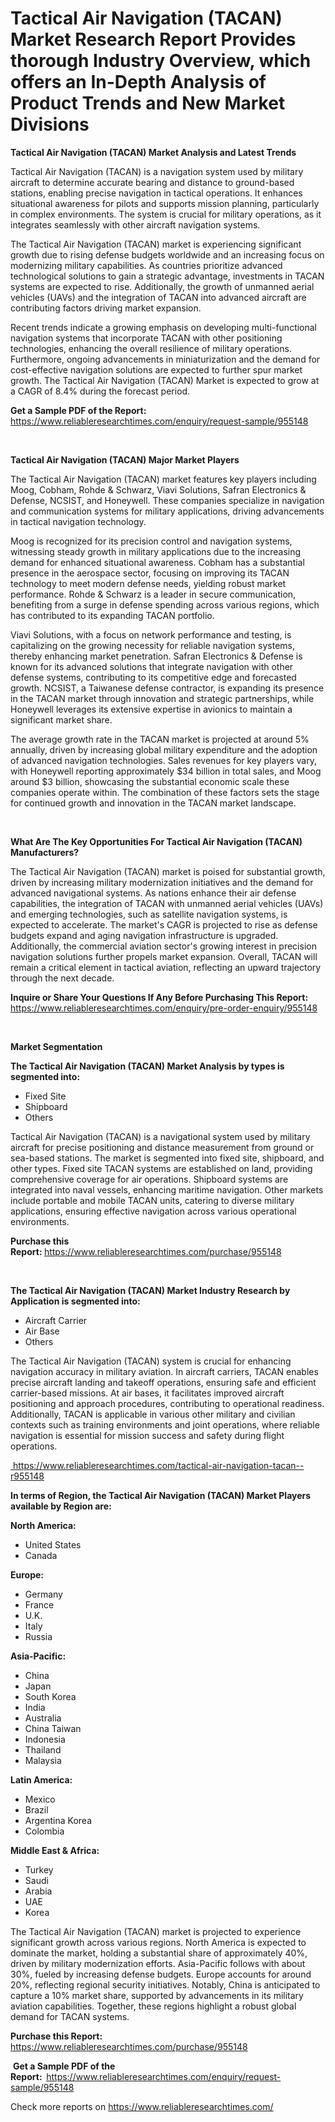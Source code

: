 <p><h1>Tactical Air Navigation (TACAN) Market Research Report Provides thorough Industry Overview, which offers an In-Depth Analysis of Product Trends and New Market Divisions</h1></p><p><strong>Tactical Air Navigation (TACAN) Market Analysis and Latest Trends</strong></p>
<p><p>Tactical Air Navigation (TACAN) is a navigation system used by military aircraft to determine accurate bearing and distance to ground-based stations, enabling precise navigation in tactical operations. It enhances situational awareness for pilots and supports mission planning, particularly in complex environments. The system is crucial for military operations, as it integrates seamlessly with other aircraft navigation systems.</p><p>The Tactical Air Navigation (TACAN) market is experiencing significant growth due to rising defense budgets worldwide and an increasing focus on modernizing military capabilities. As countries prioritize advanced technological solutions to gain a strategic advantage, investments in TACAN systems are expected to rise. Additionally, the growth of unmanned aerial vehicles (UAVs) and the integration of TACAN into advanced aircraft are contributing factors driving market expansion.</p><p>Recent trends indicate a growing emphasis on developing multi-functional navigation systems that incorporate TACAN with other positioning technologies, enhancing the overall resilience of military operations. Furthermore, ongoing advancements in miniaturization and the demand for cost-effective navigation solutions are expected to further spur market growth. The Tactical Air Navigation (TACAN) Market is expected to grow at a CAGR of 8.4% during the forecast period.</p></p>
<p><strong>Get a Sample PDF of the Report:&nbsp;</strong> <a href="https://www.reliableresearchtimes.com/enquiry/request-sample/955148?utm_campaign=2009&utm_medium=2&utm_source=Github&utm_content=ia&utm_term=11042025&utm_id=tactical-air-navigation-tacan">https://www.reliableresearchtimes.com/enquiry/request-sample/955148</a></p>
<p>&nbsp;</p>
<p><strong>Tactical Air Navigation (TACAN) Major Market Players</strong></p>
<p><p>The Tactical Air Navigation (TACAN) market features key players including Moog, Cobham, Rohde & Schwarz, Viavi Solutions, Safran Electronics & Defense, NCSIST, and Honeywell. These companies specialize in navigation and communication systems for military applications, driving advancements in tactical navigation technology.</p><p>Moog is recognized for its precision control and navigation systems, witnessing steady growth in military applications due to the increasing demand for enhanced situational awareness. Cobham has a substantial presence in the aerospace sector, focusing on improving its TACAN technology to meet modern defense needs, yielding robust market performance. Rohde & Schwarz is a leader in secure communication, benefiting from a surge in defense spending across various regions, which has contributed to its expanding TACAN portfolio.</p><p>Viavi Solutions, with a focus on network performance and testing, is capitalizing on the growing necessity for reliable navigation systems, thereby enhancing market penetration. Safran Electronics & Defense is known for its advanced solutions that integrate navigation with other defense systems, contributing to its competitive edge and forecasted growth. NCSIST, a Taiwanese defense contractor, is expanding its presence in the TACAN market through innovation and strategic partnerships, while Honeywell leverages its extensive expertise in avionics to maintain a significant market share.</p><p>The average growth rate in the TACAN market is projected at around 5% annually, driven by increasing global military expenditure and the adoption of advanced navigation technologies. Sales revenues for key players vary, with Honeywell reporting approximately $34 billion in total sales, and Moog around $3 billion, showcasing the substantial economic scale these companies operate within. The combination of these factors sets the stage for continued growth and innovation in the TACAN market landscape.</p></p>
<p>&nbsp;</p>
<p><strong>What Are The Key Opportunities For Tactical Air Navigation (TACAN) Manufacturers?</strong></p>
<p><p>The Tactical Air Navigation (TACAN) market is poised for substantial growth, driven by increasing military modernization initiatives and the demand for advanced navigational systems. As nations enhance their air defense capabilities, the integration of TACAN with unmanned aerial vehicles (UAVs) and emerging technologies, such as satellite navigation systems, is expected to accelerate. The market's CAGR is projected to rise as defense budgets expand and aging navigation infrastructure is upgraded. Additionally, the commercial aviation sector's growing interest in precision navigation solutions further propels market expansion. Overall, TACAN will remain a critical element in tactical aviation, reflecting an upward trajectory through the next decade.</p></p>
<p><strong>Inquire or Share Your Questions If Any Before Purchasing This Report:</strong> <a href="https://www.reliableresearchtimes.com/enquiry/pre-order-enquiry/955148?utm_campaign=2009&utm_medium=2&utm_source=Github&utm_content=ia&utm_term=11042025&utm_id=tactical-air-navigation-tacan">https://www.reliableresearchtimes.com/enquiry/pre-order-enquiry/955148</a></p>
<p>&nbsp;</p>
<p><strong>Market Segmentation</strong></p>
<p><strong>The Tactical Air Navigation (TACAN) Market Analysis by types is segmented into:</strong></p>
<p><ul><li>Fixed Site</li><li>Shipboard</li><li>Others</li></ul></p>
<p><p>Tactical Air Navigation (TACAN) is a navigational system used by military aircraft for precise positioning and distance measurement from ground or sea-based stations. The market is segmented into fixed site, shipboard, and other types. Fixed site TACAN systems are established on land, providing comprehensive coverage for air operations. Shipboard systems are integrated into naval vessels, enhancing maritime navigation. Other markets include portable and mobile TACAN units, catering to diverse military applications, ensuring effective navigation across various operational environments.</p></p>
<p><strong>Purchase this Report:&nbsp;</strong><a href="https://www.reliableresearchtimes.com/purchase/955148?utm_campaign=2009&utm_medium=2&utm_source=Github&utm_content=ia&utm_term=11042025&utm_id=tactical-air-navigation-tacan">https://www.reliableresearchtimes.com/purchase/955148</a></p>
<p>&nbsp;</p>
<p><strong>The Tactical Air Navigation (TACAN) Market Industry Research by Application is segmented into:</strong></p>
<p><ul><li>Aircraft Carrier</li><li>Air Base</li><li>Others</li></ul></p>
<p><p>The Tactical Air Navigation (TACAN) system is crucial for enhancing navigation accuracy in military aviation. In aircraft carriers, TACAN enables precise aircraft landing and takeoff operations, ensuring safe and efficient carrier-based missions. At air bases, it facilitates improved aircraft positioning and approach procedures, contributing to operational readiness. Additionally, TACAN is applicable in various other military and civilian contexts such as training environments and joint operations, where reliable navigation is essential for mission success and safety during flight operations.</p></p>
<p><a href="https://www.reliableresearchtimes.com/tactical-air-navigation-tacan--r955148?utm_campaign=2009&utm_medium=2&utm_source=Github&utm_content=ia&utm_term=11042025&utm_id=tactical-air-navigation-tacan">&nbsp;https://www.reliableresearchtimes.com/tactical-air-navigation-tacan--r955148</a></p>
<p><strong>In terms of Region, the Tactical Air Navigation (TACAN) Market Players available by Region are:</strong></p>
<p>
    <p> <strong> North America: </strong>
        <ul>
            <li>United States</li>
            <li>Canada</li>
        </ul>
        </p> 
    <p> <strong> Europe: </strong>
        <ul>
            <li>Germany</li>
            <li>France</li>
            <li>U.K.</li>
            <li>Italy</li>
            <li>Russia</li>
        </ul>
        </p> 
    <p> <strong> Asia-Pacific: </strong>
        <ul>
            <li>China</li>
            <li>Japan</li>
            <li>South Korea</li>
            <li>India</li>
            <li>Australia</li>
            <li>China Taiwan</li>
            <li>Indonesia</li>
            <li>Thailand</li>
            <li>Malaysia</li>
        </ul>
        </p> 
    <p> <strong> Latin America: </strong>
        <ul>
            <li>Mexico</li>
            <li>Brazil</li>
            <li>Argentina Korea</li>
            <li>Colombia</li>
        </ul>
        </p> 
    <p> <strong> Middle East & Africa: </strong>
        <ul>
            <li>Turkey</li>
            <li>Saudi</li>
            <li>Arabia</li>
            <li>UAE</li>
            <li>Korea</li>
        </ul>
    </p>
    </p>
<p><p>The Tactical Air Navigation (TACAN) market is projected to experience significant growth across various regions. North America is expected to dominate the market, holding a substantial share of approximately 40%, driven by military modernization efforts. Asia-Pacific follows with about 30%, fueled by increasing defense budgets. Europe accounts for around 20%, reflecting regional security initiatives. Notably, China is anticipated to capture a 10% market share, supported by advancements in its military aviation capabilities. Together, these regions highlight a robust global demand for TACAN systems.</p></p>
<p><strong>Purchase this Report: </strong><a href="https://www.reliableresearchtimes.com/purchase/955148?utm_campaign=2009&utm_medium=2&utm_source=Github&utm_content=ia&utm_term=11042025&utm_id=tactical-air-navigation-tacan">https://www.reliableresearchtimes.com/purchase/955148</a></p>
<p>&nbsp;<strong>Get a Sample PDF of the Report:&nbsp;&nbsp;</strong><a href="https://www.reliableresearchtimes.com/enquiry/request-sample/955148?utm_campaign=2009&utm_medium=2&utm_source=Github&utm_content=ia&utm_term=11042025&utm_id=tactical-air-navigation-tacan">https://www.reliableresearchtimes.com/enquiry/request-sample/955148</a></p>
<p><strong></strong></p>
<p>Check more reports on <a href="https://www.reliableresearchtimes.com/?utm_campaign=2009&utm_medium=2&utm_source=Github&utm_content=ia&utm_term=11042025&utm_id=tactical-air-navigation-tacan">https://www.reliableresearchtimes.com/</a></p>